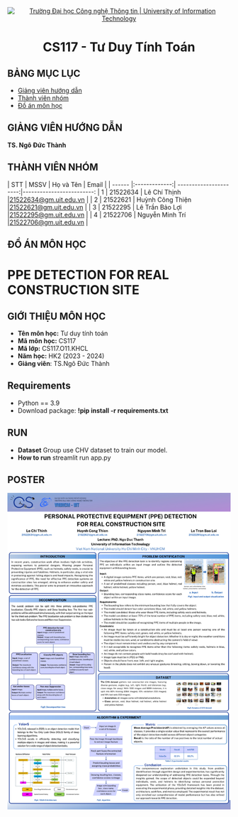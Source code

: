 <p align="center">
  <a href="https://www.uit.edu.vn/" title="Trường Đại học Công nghệ Thông tin" style="border: 5;">
    <img src="https://i.imgur.com/WmMnSRt.png" alt="Trường Đại học Công nghệ Thông tin | University of Information Technology">
  </a>
</p>

<!-- Title -->
<h1 align="center"><b>CS117 - Tư Duy Tính Toán</b></h1>



## BẢNG MỤC LỤC
* [ Giảng viên hướng dẫn](#giangvien)
* [ Thành viên nhóm](#thanhvien)
* [ Đồ án môn học](#doan)
## GIẢNG VIÊN HƯỚNG DẪN
<a name="giangvien"></a>
**TS. Ngô Đức Thành**

## THÀNH VIÊN NHÓM
<a name="thanhvien"></a>
| STT    | MSSV          | Họ và Tên               | Email                   |
| ------ |:-------------:| ----------------------:|-------------------------:
| 1      | 21522634      | Lê Chí Thịnh              |21522634@gm.uit.edu.vn  |
| 2      | 21522621      | Huỳnh Công Thiện          |21522621@gm.uit.edu.vn  |
| 3      | 21522295      | Lê Trần Bảo Lợi           |21522295@gm.uit.edu.vn  |
| 4      | 21522706      | Nguyễn Minh Trí           |21522706@gm.uit.edu.vn  |
## ĐỒ ÁN MÔN HỌC
<a name="doan"></a>
# PPE DETECTION FOR REAL CONSTRUCTION SITE

## GIỚI THIỆU MÔN HỌC

-   **Tên môn học:** Tư duy tính toán
-   **Mã môn học:** CS117
-   **Mã lớp:** CS117.O11.KHCL
-   **Năm học:** HK2 (2023 - 2024)
-   **Giảng viên**: TS.Ngô Đức Thành


## Requirements
- Python == 3.9
- Download package: **!pip install -r requirements.txt**
## RUN
- **Dataset** Group use CHV dataset to train our model.
- **How to run** streamlit run app.py
## POSTER
![avatar](poster.jpg)

